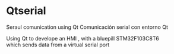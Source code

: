 # Qtserial
Seraul comunication using Qt
Comunicación serial con entorno Qt



Using Qt to develope an HMI , with a bluepill STM32F103C8T6  
which sends data from a virtual serial port 
